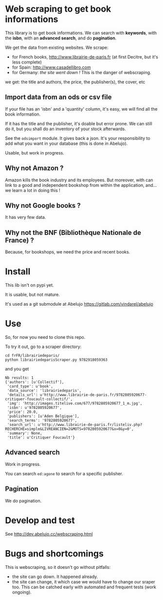 
# Web scraping to get book informations

This library is to get book informations. We can search with **keywords**,
with the **isbn**, with an **advanced search**, and do **pagination**.

We get the data from existing websites. We scrape:

- for French books, http://www.librairie-de-paris.fr (at first Decitre, but it's less complete)
- for Spain: http://www.casadellibro.com
- for Germany: *the site went down !* This is the danger of webscraping.

we get: the title and authors, the price, the publisher(s), the cover, etc

## Import data from an ods or csv file

If your file has an 'isbn' and a 'quantity' column, it's easy, we will
find all the book information.

If it has the title and the publisher, it's doable but error prone. We
can still do it, but you shall do an inventory of your stock
afterwards.

See the ``odsimport`` module. It gives back a json. It's your
responsibility to add what you want in your database (this is done in
Abelujo).

Usable, but work in progress.

## Why not Amazon ?

Amazon kills the book industry and its employees.  But moreover, with
can link to a good and independent bookshop from within the
application, and… we learn a lot in doing this !

## Why not Google books ?

It has very few data.

## Why not the BNF (Bibliothèque Nationale de France) ?

Because, for bookshops, we need the price and recent books.


# Install

This lib isn't on pypi yet.

It is usable, but not mature.

It's used as a git submodule at Abelujo https://gitlab.com/vindarel/abelujo

# Use

So, for now you need to clone this repo.

To try it out, go to a scraper directory:

    cd frFR/librairiedeparis/
    python librairiedeparisScraper.py 9782918059363

and you get

```
Nb results: 1
{'authors': [u'Collectif'],
 'card_type': u'book',
 'data_source': 'librairiedeparis',
 'details_url': u'http://www.librairie-de-paris.fr/9782805920677-critiquer-foucault-collectif/',
 'img': 'http://images.titelive.com/677/9782805920677_1_m.jpg',
 'isbn': u'9782805920677',
 'price': 20.0,
 'publishers': [u'Aden Belgique'],
 'search_terms': '9782805920677',
 'search_url': u'http://www.librairie-de-paris.fr/listeliv.php?RECHERCHE=simple&LIVREANCIEN=2&MOTS=9782805920677&x=0&y=0',
 'summary': None,
 'title': u'Critiquer Foucault'}
```

## Advanced search

Work in progress.

You can search ``ed:agone`` to search for a specific publisher.

## Pagination

We do pagination.


# Develop and test

See http://dev.abelujo.cc/webscraping.html

# Bugs and shortcomings

This is webscraping, so it doesn't go without pitfalls:

- the site can go down. It happened already.
- the site can change, it which case we would have to change our
  sraper too. This can be catched early with automated and frequent
  tests (work ongoing).
